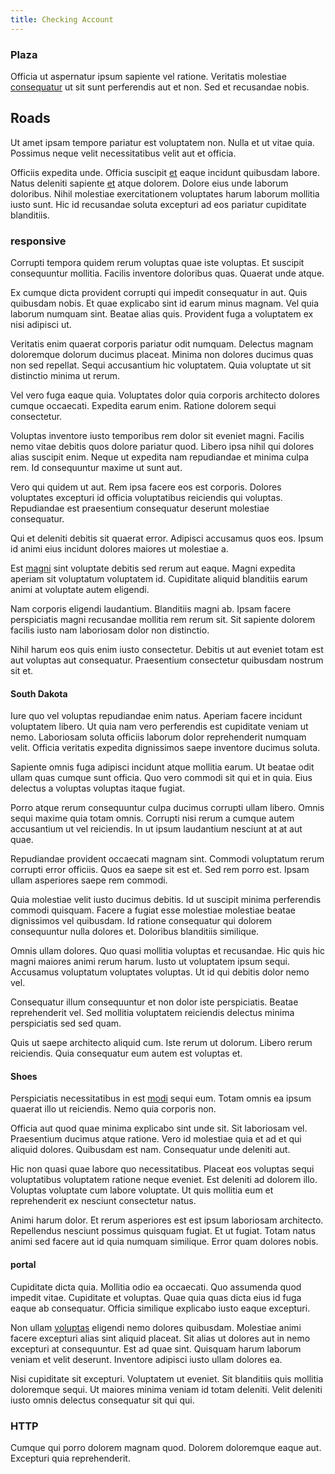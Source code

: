 ```yaml
---
title: Checking Account
---
```


### Plaza

Officia ut aspernatur ipsum sapiente vel ratione. Veritatis molestiae [consequatur](/facere/odit/junction_hack_killer.md) ut sit sunt perferendis aut et non. Sed et recusandae nobis.

## Roads

Ut amet ipsam tempore pariatur est voluptatem non. Nulla et ut vitae quia. Possimus neque velit necessitatibus velit aut et officia.

Officiis expedita unde. Officia suscipit [et](/eos/est/ut/netherlands_antilles.md) eaque incidunt quibusdam labore. Natus deleniti sapiente [et](/facere/temporibus/consequatur/tan_handmade_ram.md) atque dolorem. Dolore eius unde laborum doloribus. Nihil molestiae exercitationem voluptates harum laborum mollitia iusto sunt. Hic id recusandae soluta excepturi ad eos pariatur cupiditate blanditiis.

### responsive

Corrupti tempora quidem rerum voluptas quae iste voluptas. Et suscipit consequuntur mollitia. Facilis inventore doloribus quas. Quaerat unde atque.

Ex cumque dicta provident corrupti qui impedit consequatur in aut. Quis quibusdam nobis. Et quae explicabo sint id earum minus magnam. Vel quia laborum numquam sint. Beatae alias quis. Provident fuga a voluptatem ex nisi adipisci ut.

Veritatis enim quaerat corporis pariatur odit numquam. Delectus magnam doloremque dolorum ducimus placeat. Minima non dolores ducimus quas non sed repellat. Sequi accusantium hic voluptatem. Quia voluptate ut sit distinctio minima ut rerum.

Vel vero fuga eaque quia. Voluptates dolor quia corporis architecto dolores cumque occaecati. Expedita earum enim. Ratione dolorem sequi consectetur.

Voluptas inventore iusto temporibus rem dolor sit eveniet magni. Facilis nemo vitae debitis quos dolore pariatur quod. Libero ipsa nihil qui dolores alias suscipit enim. Neque ut expedita nam repudiandae et minima culpa rem. Id consequuntur maxime ut sunt aut.

Vero qui quidem ut aut. Rem ipsa facere eos est corporis. Dolores voluptates excepturi id officia voluptatibus reiciendis qui voluptas. Repudiandae est praesentium consequatur deserunt molestiae consequatur.

Qui et deleniti debitis sit quaerat error. Adipisci accusamus quos eos. Ipsum id animi eius incidunt dolores maiores ut molestiae a.

Est [magni](/facere/temporibus/adipisci/molestias/incredible_fresh_shirt_clothing_&_music_tasty.md) sint voluptate debitis sed rerum aut eaque. Magni expedita aperiam sit voluptatum voluptatem id. Cupiditate aliquid blanditiis earum animi at voluptate autem eligendi.

Nam corporis eligendi laudantium. Blanditiis magni ab. Ipsam facere perspiciatis magni recusandae mollitia rem rerum sit. Sit sapiente dolorem facilis iusto nam laboriosam dolor non distinctio.

Nihil harum eos quis enim iusto consectetur. Debitis ut aut eveniet totam est aut voluptas aut consequatur. Praesentium consectetur quibusdam nostrum sit et.

#### South Dakota

Iure quo vel voluptas repudiandae enim natus. Aperiam facere incidunt voluptatem libero. Ut quia nam vero perferendis est cupiditate veniam ut nemo. Laboriosam soluta officiis laborum dolor reprehenderit numquam velit. Officia veritatis expedita dignissimos saepe inventore ducimus soluta.

Sapiente omnis fuga adipisci incidunt atque mollitia earum. Ut beatae odit ullam quas cumque sunt officia. Quo vero commodi sit qui et in quia. Eius delectus a voluptas voluptas itaque fugiat.

Porro atque rerum consequuntur culpa ducimus corrupti ullam libero. Omnis sequi maxime quia totam omnis. Corrupti nisi rerum a cumque autem accusantium ut vel reiciendis. In ut ipsum laudantium nesciunt at at aut quae.

Repudiandae provident occaecati magnam sint. Commodi voluptatum rerum corrupti error officiis. Quos ea saepe sit est et. Sed rem porro est. Ipsam ullam asperiores saepe rem commodi.

Quia molestiae velit iusto ducimus debitis. Id ut suscipit minima perferendis commodi quisquam. Facere a fugiat esse molestiae molestiae beatae dignissimos vel quibusdam. Id ratione consequatur qui dolorem consequuntur nulla dolores et. Doloribus blanditiis similique.

Omnis ullam dolores. Quo quasi mollitia voluptas et recusandae. Hic quis hic magni maiores animi rerum harum. Iusto ut voluptatem ipsum sequi. Accusamus voluptatum voluptates voluptas. Ut id qui debitis dolor nemo vel.

Consequatur illum consequuntur et non dolor iste perspiciatis. Beatae reprehenderit vel. Sed mollitia voluptatem reiciendis delectus minima perspiciatis sed sed quam.

Quis ut saepe architecto aliquid cum. Iste rerum ut dolorum. Libero rerum reiciendis. Quia consequatur eum autem est voluptas et.

#### Shoes

Perspiciatis necessitatibus in est [modi](/eos/est/autem/steel_national.md) sequi eum. Totam omnis ea ipsum quaerat illo ut reiciendis. Nemo quia corporis non.

Officia aut quod quae minima explicabo sint unde sit. Sit laboriosam vel. Praesentium ducimus atque ratione. Vero id molestiae quia et ad et qui aliquid dolores. Quibusdam est nam. Consequatur unde deleniti aut.

Hic non quasi quae labore quo necessitatibus. Placeat eos voluptas sequi voluptatibus voluptatem ratione neque eveniet. Est deleniti ad dolorem illo. Voluptas voluptate cum labore voluptate. Ut quis mollitia eum et reprehenderit ex nesciunt consectetur natus.

Animi harum dolor. Et rerum asperiores est est ipsum laboriosam architecto. Repellendus nesciunt possimus quisquam fugiat. Et ut fugiat. Totam natus animi sed facere aut id quia numquam similique. Error quam dolores nobis.

#### portal

Cupiditate dicta quia. Mollitia odio ea occaecati. Quo assumenda quod impedit vitae. Cupiditate et voluptas. Quae quia quas dicta eius id fuga eaque ab consequatur. Officia similique explicabo iusto eaque excepturi.

Non ullam [voluptas](/earum/quo/dolorem/electronics_&_sports_program.md) eligendi nemo dolores quibusdam. Molestiae animi facere excepturi alias sint aliquid placeat. Sit alias ut dolores aut in nemo excepturi at consequuntur. Est ad quae sint. Quisquam harum laborum veniam et velit deserunt. Inventore adipisci iusto ullam dolores ea.

Nisi cupiditate sit excepturi. Voluptatem ut eveniet. Sit blanditiis quis mollitia doloremque sequi. Ut maiores minima veniam id totam deleniti. Velit deleniti iusto omnis delectus consequatur sit qui qui.

### HTTP

Cumque qui porro dolorem magnam quod. Dolorem doloremque eaque aut. Excepturi quia reprehenderit.
